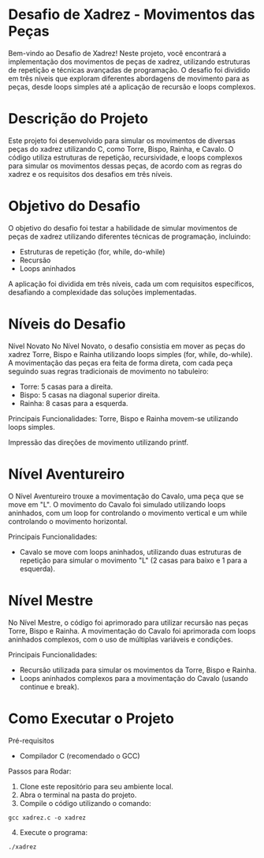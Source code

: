 # Desafio de Xadrez - Movimentos das Peças
Bem-vindo ao Desafio de Xadrez! Neste projeto, você encontrará a implementação dos movimentos de peças de xadrez, utilizando estruturas de repetição e técnicas avançadas de programação. O desafio foi dividido em três níveis que exploram diferentes abordagens de movimento para as peças, desde loops simples até a aplicação de recursão e loops complexos.

# Descrição do Projeto
Este projeto foi desenvolvido para simular os movimentos de diversas peças do xadrez utilizando C, como Torre, Bispo, Rainha, e Cavalo. O código utiliza estruturas de repetição, recursividade, e loops complexos para simular os movimentos dessas peças, de acordo com as regras do xadrez e os requisitos dos desafios em três níveis.

# Objetivo do Desafio
O objetivo do desafio foi testar a habilidade de simular movimentos de peças de xadrez utilizando diferentes técnicas de programação, incluindo:

 - Estruturas de repetição (for, while, do-while)
 - Recursão
 - Loops aninhados

A aplicação foi dividida em três níveis, cada um com requisitos específicos, desafiando a complexidade das soluções implementadas.

# Níveis do Desafio
 Nível Novato
No Nível Novato, o desafio consistia em mover as peças do xadrez Torre, Bispo e Rainha utilizando loops simples (for, while, do-while). A movimentação das peças era feita de forma direta, com cada peça seguindo suas regras tradicionais de movimento no tabuleiro:

 - Torre: 5 casas para a direita.
 - Bispo: 5 casas na diagonal superior direita.
 - Rainha: 8 casas para a esquerda.

Principais Funcionalidades:
Torre, Bispo e Rainha movem-se utilizando loops simples.

Impressão das direções de movimento utilizando printf.

# Nível Aventureiro
O Nível Aventureiro trouxe a movimentação do Cavalo, uma peça que se move em "L". O movimento do Cavalo foi simulado utilizando loops aninhados, com um loop for controlando o movimento vertical e um while controlando o movimento horizontal.

Principais Funcionalidades:
 - Cavalo se move com loops aninhados, utilizando duas estruturas de repetição para simular o movimento "L" (2 casas para baixo e 1 para a esquerda).

# Nível Mestre
No Nível Mestre, o código foi aprimorado para utilizar recursão nas peças Torre, Bispo e Rainha. A movimentação do Cavalo foi aprimorada com loops aninhados complexos, com o uso de múltiplas variáveis e condições.

Principais Funcionalidades:
 - Recursão utilizada para simular os movimentos da Torre, Bispo e Rainha.
 - Loops aninhados complexos para a movimentação do Cavalo (usando continue e break).

# Como Executar o Projeto
Pré-requisitos
 - Compilador C (recomendado o GCC)

Passos para Rodar:
 1. Clone este repositório para seu ambiente local.
 2. Abra o terminal na pasta do projeto.
 3. Compile o código utilizando o comando:  
```
gcc xadrez.c -o xadrez
```

 4. Execute o programa:
```
./xadrez
```
